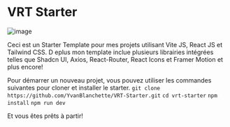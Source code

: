# VRT Starter

![image](https://github.com/YvanBlanchette/VRT-Starter/assets/133231100/0ef3e3a3-f9b9-4c8f-b808-d1305bc8950d)

Ceci est un Starter Template pour mes projets utilisant Vite JS, React JS et Tailwind CSS. D eplus mon template inclue plusieurs librairies intégrées telles que Shadcn UI, Axios, React-Router, React Icons et Framer Motion et plus encore!

Pour démarrer un nouveau projet, vous pouvez utiliser les commandes suivantes pour cloner et installer le starter.
``` git clone https://github.com/YvanBlanchette/VRT-Starter.git ```
``` cd vrt-starter ```
``` npm install ```
``` npm run dev ```

Et vous êtes prêts à partir!

